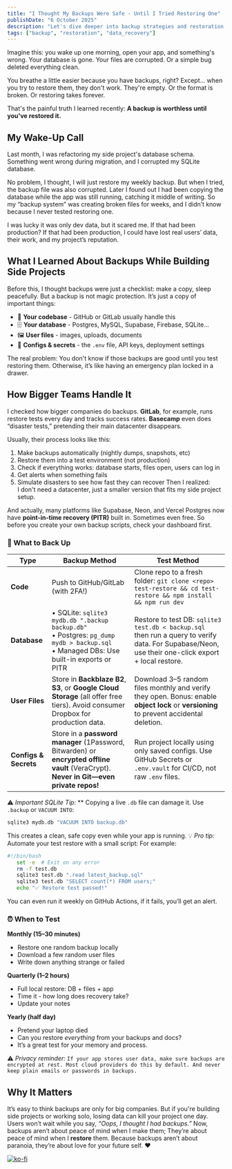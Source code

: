```yaml
---
title: "I Thought My Backups Were Safe - Until I Tried Restoring One"
publishDate: "6 October 2025"
description: "Let's dive deeper into backup strategies and restoration processes"
tags: ["backup", "restoration", "data_recovery"]
---
```

Imagine this: you wake up one morning, open your app, and something's wrong. Your database is gone. Your files are corrupted. Or a simple bug deleted everything clean.

You breathe a little easier because you have backups, right? Except… when you try to restore them, they don't work.
They're empty. Or the format is broken. Or restoring takes forever.

That's the painful truth I learned recently:
**A backup is worthless until you've restored it.**

## My Wake-Up Call

Last month, I was refactoring my side project's database schema.
Something went wrong during migration, and I corrupted my SQLite database.

No problem, I thought, I will just restore my weekly backup.
But when I tried, the backup file was also corrupted.
Later I found out I had been copying the database while the app was still running, catching it middle of writing.
So my “backup system” was creating broken files for weeks, and I didn’t know because I never tested restoring one.

I was lucky it was only dev data, but it scared me.
If that had been production?
If that had been production, I could have lost real users’ data, their work, and my project’s reputation.

## What I Learned About Backups While Building Side Projects

Before this, I thought backups were just a checklist: make a copy, sleep peacefully.
But a backup is not magic protection.
It’s just a copy of important things:

- 🧠 **Your codebase** - GitHub or GitLab usually handle this
- 🗄️ **Your database** - Postgres, MySQL, Supabase, Firebase, SQLite…  
- 🖼️ **User files** - images, uploads, documents  
- 🔐 **Configs & secrets** - the `.env` file, API keys, deployment settings 

The real problem:
You don't know if those backups are good until you test restoring them.
Otherwise, it’s like having an emergency plan locked in a drawer.

## How Bigger Teams Handle It

I checked how bigger companies do backups.
**GitLab**, for example, runs restore tests every day and tracks success rates.
**Basecamp** even does “disaster tests,” pretending their main datacenter disappears.

Usually, their process looks like this:
1. Make backups automatically (nightly dumps, snapshots, etc)  
2. Restore them into a test environment (not production)  
3. Check if everything works: database starts, files open, users can log in
4. Get alerts when something fails
5. Simulate disasters to see how fast they can recover
Then I realized:  
I don't need a datacenter, just a smaller version that fits my side project setup.

And actually, many platforms like Supabase, Neon, and Vercel Postgres now have **point-in-time recovery (PITR)** built in. Sometimes even free. So before you create your own backup scripts, check your dashboard first.

### 🧠 What to Back Up

| Type | Backup Method | Test Method |
|------|----------------|-------------|
| **Code** | Push to GitHub/GitLab (with 2FA!) | Clone repo to a fresh folder: `git clone <repo> test-restore && cd test-restore && npm install && npm run dev` |
| **Database** | • SQLite: `sqlite3 mydb.db ".backup backup.db"`<br>• Postgres: `pg_dump mydb > backup.sql`<br>• Managed DBs: Use built-in exports or PITR | Restore to test DB: `sqlite3 test.db < backup.sql` then run a query to verify data. For Supabase/Neon, use their one-click export + local restore. |
| **User Files** | Store in **Backblaze B2**, **S3**, or **Google Cloud Storage** (all offer free tiers). Avoid consumer Dropbox for production data. | Download 3–5 random files monthly and verify they open. Bonus: enable **object lock** or **versioning** to prevent accidental deletion. |
| **Configs & Secrets** | Store in a **password manager** (1Password, Bitwarden) or **encrypted offline vault** (VeraCrypt). **Never in Git—even private repos!** | Run project locally using only saved configs. Use GitHub Secrets or `.env.vault` for CI/CD, not raw `.env` files. |

⚠️ *Important SQLite Tip:*
** Copying a live `.db` file can damage it. Use `.backup` or `VACUUM INTO`:  
 ```bash
 sqlite3 mydb.db "VACUUM INTO backup.db"
 ```
This creates a clean, safe copy even while your app is running.
💡 *Pro tip:* Automate your test restore with a small script:
For example:
```bash
#!/bin/bash
   set -e  # Exit on any error
   rm -f test.db
   sqlite3 test.db ".read latest_backup.sql"
   sqlite3 test.db "SELECT count(*) FROM users;"
   echo "✅ Restore test passed!"
```
You can even run it weekly on GitHub Actions, if it fails, you’ll get an alert.

### ⏰ When to Test

**Monthly (15–30 minutes)**
- Restore one random backup locally  
- Download a few random user files
- Write down anything strange or failed

**Quarterly (1–2 hours)**
- Full local restore: DB + files + app
- Time it - how long does recovery take?
- Update your notes

**Yearly (half day)**
- Pretend your laptop died  
- Can you restore *everything* from your backups and docs?  
- It’s a great test for your memory and process.

⚠️ *Privacy reminder:* 
``If your app stores user data, make sure backups are encrypted at rest.
Most cloud providers do this by default.
And never keep plain emails or passwords in backups.``

## Why It Matters

It’s easy to think backups are only for big companies.
But if you're building side projects or working solo, losing data can kill your project one day. Users won’t wait while you say, *“Oops, I thought I had backups.”*
Now, backups aren’t about peace of mind when I make them;
They’re about peace of mind when I **restore** them.
Because backups aren’t about paranoia, they’re about love for your future self. ❤️

[![ko-fi](https://ko-fi.com/img/githubbutton_sm.svg)](https://ko-fi.com/H2H7DIE8I)